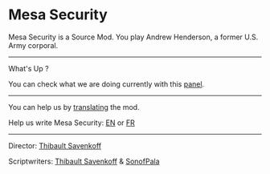 # Mesa Security
Mesa Security is a Source Mod. You play Andrew Henderson, a former U.S. Army corporal.

***

What's Up ?

You can check what we are doing currently with this [panel].

***

You can help us by [translating](https://crwd.in/mesa-security) the mod.

Help us write Mesa Security: [EN] or [FR]

***

Director: [Thibault Savenkoff]

Scriptwriters: [Thibault Savenkoff] & [SonofPala]

[EN]: https://forms.gle/5Fru3n9HPX1QC8PHA
[FR]: https://forms.gle/1k32ATVoT3njMkwA7
[panel]: https://github.com/orgs/Technologie-System/projects/2
[Thibault Savenkoff]: https://github.com/Thibault-Savenkoff
[SonofPala]: https://github.com/SonofPala
